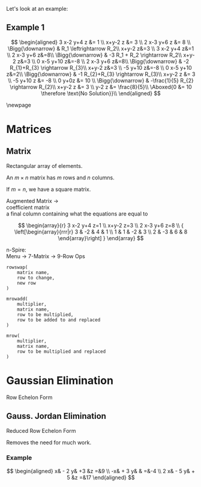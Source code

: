Let's look at an example:

## Example 1

$$
\begin{aligned}
3 x-2 y+4 z &= 1 \\
x+y-2 z &= 3 \\
2 x-3 y+6 z &= 8 \\
\Bigg{\downarrow} & R_1 \leftrightarrow R_2\\
x+y-2 z&=3 \\
3 x-2 y+4 z&=1 \\
2 x-3 y+6 z&=8\\
\Bigg{\downarrow} & -3 R_1 + R_2 \rightarrow R_2\\
x+y-2 z&=3 \\
0 x-5 y+10 z&=-8 \\
2 x-3 y+6 z&=8\\
\Bigg{\downarrow} & -2 R_{1}+R_{3} \rightarrow R_{3}\\
x+y-2 z&=3 \\
-5 y+10 z&=-8 \\
0 x-5 y+10 z&=2\\
\Bigg{\downarrow} & -1 R_{2}+R_{3} \rightarrow R_{3}\\
x+y-2 z &= 3 \\
-5 y+10 z &= -8 \\
0 y+0z &= 10 \\
\Bigg{\downarrow} & -\frac{1}{5} R_{2} \rightarrow R_{2}\\
x+y-2 z &= 3 \\
y-2 z &= \frac{8}{5}\\
\Aboxed{0 &= 10 \therefore \text{No Solution}}\\
\end{aligned}
$$

\newpage


# Matrices

## Matrix

Rectangular array of elements.

An $m\times n$ matrix has $m$ rows and $n$ columns.

If $m=n$, we have a square matrix.

Augmented Matrix $\rightarrow$  
    coefficient matrix  
    a final column containing what the equations are equal to

$$
\begin{array}{r}
3 x-2 y+4 z=1 \\
x+y-2 z=3 \\
2 x-3 y+6 z=8 \\
{
    \left[\begin{array}{rrr|r}
    3 & -2 & 4 & 1 \\
    1 & 1 & -2 & 3 \\
    2 & -3 & 6 & 8
    \end{array}\right]
}
\end{array}
$$

n-Spire:  
Menu $\rightarrow$ 7-Matrix $\rightarrow$ 9-Row Ops

```
rowswap(
    matrix name,
    row to change,
    new row
)
```

```
mrowadd(
    multiplier,
    matrix name,
    row to be multiplied,
    row to be added to and replaced
)
```

```
mrow(
    multiplier,
    matrix name,
    row to be multiplied and replaced
)
```

# Gaussian Elimination

Row Echelon Form

## Gauss. Jordan Elimination

Reduced Row Echelon Form

Removes the need for much work.

### Example

$$
\begin{aligned}
x& - 2 y& +3 &z =&9 \\
-x& + 3 y& & =&-4 \\
2 x& - 5 y& + 5 &z =&17
\end{aligned}
$$